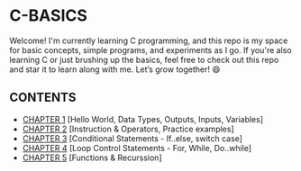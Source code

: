 # C-BASICS
Welcome! I'm currently learning C programming, and this repo is my space for basic concepts, simple programs, and experiments as I go. 
If you're also learning C or just brushing up the basics, feel free to check out this repo and star it to learn along with me. Let’s grow together! 😄

## CONTENTS
- [CHAPTER 1](https://github.com/SUHANI102003/C-BASICS/tree/main/CHAPTER%201) [Hello World, Data Types, Outputs, Inputs, Variables]
- [CHAPTER 2](https://github.com/SUHANI102003/C-BASICS/tree/main/CHAPTER%202) [Instruction & Operators, Practice examples]
- [CHAPTER 3](https://github.com/SUHANI102003/C-BASICS/tree/main/CHAPTER%203) [Conditional Statements - If..else, switch case]
- [CHAPTER 4](https://github.com/SUHANI102003/C-BASICS/tree/main/CHAPTER%204) [Loop Control Statements - For, While, Do..while]
- [CHAPTER 5](https://github.com/SUHANI102003/C-BASICS/tree/main/CHAPTER%205) [Functions & Recurssion]


